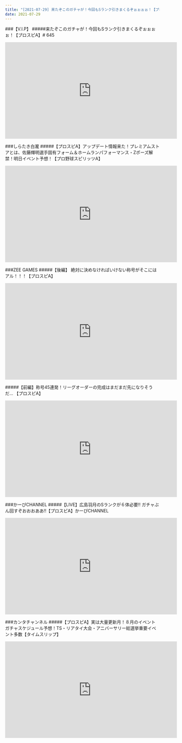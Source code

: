 ```yaml
---
title: "[2021-07-29] 来たぞこのガチャが！今回もSランク引きまくるぞぉぉぉぉ！【プロスピA】# 645 他"
date: 2021-07-29
---
```

###【V.I.P】
#####来たぞこのガチャが！今回もSランク引きまくるぞぉぉぉぉ！【プロスピA】# 645
<iframe width="560" height="315" src="https://www.youtube.com/embed/OuQmvC2R4nk" frameborder="0" allow="accelerometer; autoplay; clipboard-write; encrypted-media; gyroscope; picture-in-picture" allowfullscreen></iframe>

###しらたき白瀧
#####【プロスピA】アップデート情報来た！プレミアムストアとは、佐藤輝明選手固有フォーム＆ホームランパフォーマンス・Zポーズ解禁！明日イベント予想！【プロ野球スピリッツA】
<iframe width="560" height="315" src="https://www.youtube.com/embed/NVqJ6790b0E" frameborder="0" allow="accelerometer; autoplay; clipboard-write; encrypted-media; gyroscope; picture-in-picture" allowfullscreen></iframe>

###ZEE GAMES
#####【後編】 絶対に決めなければいけない称号がそこにはアル！！！【プロスピA】
<iframe width="560" height="315" src="https://www.youtube.com/embed/sK83w7oU0LE" frameborder="0" allow="accelerometer; autoplay; clipboard-write; encrypted-media; gyroscope; picture-in-picture" allowfullscreen></iframe>

#####【前編】称号45連発！リーグオーダーの完成はまだまだ先になりそうだ… 【プロスピA】
<iframe width="560" height="315" src="https://www.youtube.com/embed/6x0_8npFA9g" frameborder="0" allow="accelerometer; autoplay; clipboard-write; encrypted-media; gyroscope; picture-in-picture" allowfullscreen></iframe>

###かーぴCHANNEL
#####【LIVE】広島羽月のSランクが６体必要!! ガチャぶん回すぞおおおああ!!【プロスピA】かーぴCHANNEL
<iframe width="560" height="315" src="https://www.youtube.com/embed/r1M7a6HBwVU" frameborder="0" allow="accelerometer; autoplay; clipboard-write; encrypted-media; gyroscope; picture-in-picture" allowfullscreen></iframe>

###カンタチャンネル
#####【プロスピA】実は大量更新月！８月のイベントガチャスケジュール予想！TS・リアタイ大会・アニバーサリー総選挙重要イベント多数【タイムスリップ】
<iframe width="560" height="315" src="https://www.youtube.com/embed/Cg4Lue_r4Ko" frameborder="0" allow="accelerometer; autoplay; clipboard-write; encrypted-media; gyroscope; picture-in-picture" allowfullscreen></iframe>

